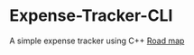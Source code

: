 # Expense-Tracker-CLI
A simple expense tracker using C++
[Road map](https://roadmap.sh/projects/expense-tracker)
